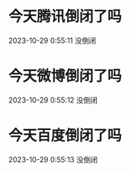 # 今天腾讯倒闭了吗

2023-10-29 0:55:11 没倒闭

# 今天微博倒闭了吗

2023-10-29 0:55:12 没倒闭

# 今天百度倒闭了吗

2023-10-29 0:55:13 没倒闭

